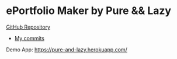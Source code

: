 # ePortfolio Maker by Pure && Lazy

[GitHub Repository](https://github.com/gatlee/it-project/)
* [My commits](https://github.com/gatlee/it-project/commits?author=simon-nctran)

Demo App: https://pure-and-lazy.herokuapp.com/ 
